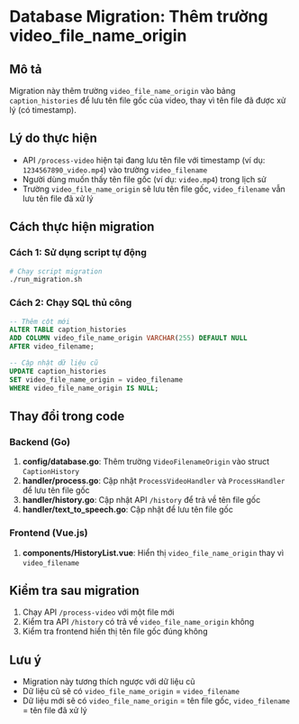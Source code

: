 # Database Migration: Thêm trường video_file_name_origin

## Mô tả
Migration này thêm trường `video_file_name_origin` vào bảng `caption_histories` để lưu tên file gốc của video, thay vì tên file đã được xử lý (có timestamp).

## Lý do thực hiện
- API `/process-video` hiện tại đang lưu tên file với timestamp (ví dụ: `1234567890_video.mp4`) vào trường `video_filename`
- Người dùng muốn thấy tên file gốc (ví dụ: `video.mp4`) trong lịch sử
- Trường `video_file_name_origin` sẽ lưu tên file gốc, `video_filename` vẫn lưu tên file đã xử lý

## Cách thực hiện migration

### Cách 1: Sử dụng script tự động
```bash
# Chạy script migration
./run_migration.sh
```

### Cách 2: Chạy SQL thủ công
```sql
-- Thêm cột mới
ALTER TABLE caption_histories 
ADD COLUMN video_file_name_origin VARCHAR(255) DEFAULT NULL 
AFTER video_filename;

-- Cập nhật dữ liệu cũ
UPDATE caption_histories 
SET video_file_name_origin = video_filename 
WHERE video_file_name_origin IS NULL;
```

## Thay đổi trong code

### Backend (Go)
1. **config/database.go**: Thêm trường `VideoFilenameOrigin` vào struct `CaptionHistory`
2. **handler/process.go**: Cập nhật `ProcessVideoHandler` và `ProcessHandler` để lưu tên file gốc
3. **handler/history.go**: Cập nhật API `/history` để trả về tên file gốc
4. **handler/text_to_speech.go**: Cập nhật để lưu tên file gốc

### Frontend (Vue.js)
1. **components/HistoryList.vue**: Hiển thị `video_file_name_origin` thay vì `video_filename`

## Kiểm tra sau migration
1. Chạy API `/process-video` với một file mới
2. Kiểm tra API `/history` có trả về `video_file_name_origin` không
3. Kiểm tra frontend hiển thị tên file gốc đúng không

## Lưu ý
- Migration này tương thích ngược với dữ liệu cũ
- Dữ liệu cũ sẽ có `video_file_name_origin` = `video_filename`
- Dữ liệu mới sẽ có `video_file_name_origin` = tên file gốc, `video_filename` = tên file đã xử lý 